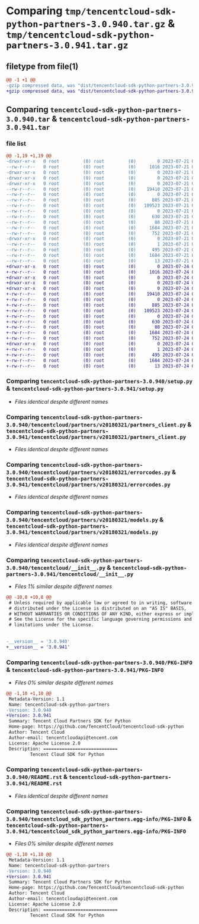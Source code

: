# Comparing `tmp/tencentcloud-sdk-python-partners-3.0.940.tar.gz` & `tmp/tencentcloud-sdk-python-partners-3.0.941.tar.gz`

## filetype from file(1)

```diff
@@ -1 +1 @@
-gzip compressed data, was "dist/tencentcloud-sdk-python-partners-3.0.940.tar", last modified: Fri Jul 21 00:47:20 2023, max compression
+gzip compressed data, was "dist/tencentcloud-sdk-python-partners-3.0.941.tar", last modified: Mon Jul 24 00:41:32 2023, max compression
```

## Comparing `tencentcloud-sdk-python-partners-3.0.940.tar` & `tencentcloud-sdk-python-partners-3.0.941.tar`

### file list

```diff
@@ -1,19 +1,19 @@
-drwxr-xr-x   0 root         (0) root         (0)        0 2023-07-21 00:47:20.000000 tencentcloud-sdk-python-partners-3.0.940/
--rw-r--r--   0 root         (0) root         (0)     1016 2023-07-21 00:47:20.000000 tencentcloud-sdk-python-partners-3.0.940/setup.py
-drwxr-xr-x   0 root         (0) root         (0)        0 2023-07-21 00:47:20.000000 tencentcloud-sdk-python-partners-3.0.940/tencentcloud/
-drwxr-xr-x   0 root         (0) root         (0)        0 2023-07-21 00:47:20.000000 tencentcloud-sdk-python-partners-3.0.940/tencentcloud/partners/
-drwxr-xr-x   0 root         (0) root         (0)        0 2023-07-21 00:47:20.000000 tencentcloud-sdk-python-partners-3.0.940/tencentcloud/partners/v20180321/
--rw-r--r--   0 root         (0) root         (0)    19410 2023-07-21 00:47:20.000000 tencentcloud-sdk-python-partners-3.0.940/tencentcloud/partners/v20180321/partners_client.py
--rw-r--r--   0 root         (0) root         (0)        0 2023-07-21 00:47:20.000000 tencentcloud-sdk-python-partners-3.0.940/tencentcloud/partners/v20180321/__init__.py
--rw-r--r--   0 root         (0) root         (0)      885 2023-07-21 00:47:20.000000 tencentcloud-sdk-python-partners-3.0.940/tencentcloud/partners/v20180321/errorcodes.py
--rw-r--r--   0 root         (0) root         (0)   109523 2023-07-21 00:47:20.000000 tencentcloud-sdk-python-partners-3.0.940/tencentcloud/partners/v20180321/models.py
--rw-r--r--   0 root         (0) root         (0)        0 2023-07-21 00:47:20.000000 tencentcloud-sdk-python-partners-3.0.940/tencentcloud/partners/__init__.py
--rw-r--r--   0 root         (0) root         (0)      630 2023-07-21 00:47:20.000000 tencentcloud-sdk-python-partners-3.0.940/tencentcloud/__init__.py
--rw-r--r--   0 root         (0) root         (0)       88 2023-07-21 00:47:20.000000 tencentcloud-sdk-python-partners-3.0.940/setup.cfg
--rw-r--r--   0 root         (0) root         (0)     1684 2023-07-21 00:47:20.000000 tencentcloud-sdk-python-partners-3.0.940/PKG-INFO
--rw-r--r--   0 root         (0) root         (0)      752 2023-07-21 00:47:20.000000 tencentcloud-sdk-python-partners-3.0.940/README.rst
-drwxr-xr-x   0 root         (0) root         (0)        0 2023-07-21 00:47:20.000000 tencentcloud-sdk-python-partners-3.0.940/tencentcloud_sdk_python_partners.egg-info/
--rw-r--r--   0 root         (0) root         (0)        1 2023-07-21 00:47:20.000000 tencentcloud-sdk-python-partners-3.0.940/tencentcloud_sdk_python_partners.egg-info/dependency_links.txt
--rw-r--r--   0 root         (0) root         (0)      495 2023-07-21 00:47:20.000000 tencentcloud-sdk-python-partners-3.0.940/tencentcloud_sdk_python_partners.egg-info/SOURCES.txt
--rw-r--r--   0 root         (0) root         (0)     1684 2023-07-21 00:47:20.000000 tencentcloud-sdk-python-partners-3.0.940/tencentcloud_sdk_python_partners.egg-info/PKG-INFO
--rw-r--r--   0 root         (0) root         (0)       13 2023-07-21 00:47:20.000000 tencentcloud-sdk-python-partners-3.0.940/tencentcloud_sdk_python_partners.egg-info/top_level.txt
+drwxr-xr-x   0 root         (0) root         (0)        0 2023-07-24 00:41:32.000000 tencentcloud-sdk-python-partners-3.0.941/
+-rw-r--r--   0 root         (0) root         (0)     1016 2023-07-24 00:41:32.000000 tencentcloud-sdk-python-partners-3.0.941/setup.py
+drwxr-xr-x   0 root         (0) root         (0)        0 2023-07-24 00:41:32.000000 tencentcloud-sdk-python-partners-3.0.941/tencentcloud/
+drwxr-xr-x   0 root         (0) root         (0)        0 2023-07-24 00:41:32.000000 tencentcloud-sdk-python-partners-3.0.941/tencentcloud/partners/
+drwxr-xr-x   0 root         (0) root         (0)        0 2023-07-24 00:41:32.000000 tencentcloud-sdk-python-partners-3.0.941/tencentcloud/partners/v20180321/
+-rw-r--r--   0 root         (0) root         (0)    19410 2023-07-24 00:41:32.000000 tencentcloud-sdk-python-partners-3.0.941/tencentcloud/partners/v20180321/partners_client.py
+-rw-r--r--   0 root         (0) root         (0)        0 2023-07-24 00:41:32.000000 tencentcloud-sdk-python-partners-3.0.941/tencentcloud/partners/v20180321/__init__.py
+-rw-r--r--   0 root         (0) root         (0)      885 2023-07-24 00:41:32.000000 tencentcloud-sdk-python-partners-3.0.941/tencentcloud/partners/v20180321/errorcodes.py
+-rw-r--r--   0 root         (0) root         (0)   109523 2023-07-24 00:41:32.000000 tencentcloud-sdk-python-partners-3.0.941/tencentcloud/partners/v20180321/models.py
+-rw-r--r--   0 root         (0) root         (0)        0 2023-07-24 00:41:32.000000 tencentcloud-sdk-python-partners-3.0.941/tencentcloud/partners/__init__.py
+-rw-r--r--   0 root         (0) root         (0)      630 2023-07-24 00:41:32.000000 tencentcloud-sdk-python-partners-3.0.941/tencentcloud/__init__.py
+-rw-r--r--   0 root         (0) root         (0)       88 2023-07-24 00:41:32.000000 tencentcloud-sdk-python-partners-3.0.941/setup.cfg
+-rw-r--r--   0 root         (0) root         (0)     1684 2023-07-24 00:41:32.000000 tencentcloud-sdk-python-partners-3.0.941/PKG-INFO
+-rw-r--r--   0 root         (0) root         (0)      752 2023-07-24 00:41:32.000000 tencentcloud-sdk-python-partners-3.0.941/README.rst
+drwxr-xr-x   0 root         (0) root         (0)        0 2023-07-24 00:41:32.000000 tencentcloud-sdk-python-partners-3.0.941/tencentcloud_sdk_python_partners.egg-info/
+-rw-r--r--   0 root         (0) root         (0)        1 2023-07-24 00:41:32.000000 tencentcloud-sdk-python-partners-3.0.941/tencentcloud_sdk_python_partners.egg-info/dependency_links.txt
+-rw-r--r--   0 root         (0) root         (0)      495 2023-07-24 00:41:32.000000 tencentcloud-sdk-python-partners-3.0.941/tencentcloud_sdk_python_partners.egg-info/SOURCES.txt
+-rw-r--r--   0 root         (0) root         (0)     1684 2023-07-24 00:41:32.000000 tencentcloud-sdk-python-partners-3.0.941/tencentcloud_sdk_python_partners.egg-info/PKG-INFO
+-rw-r--r--   0 root         (0) root         (0)       13 2023-07-24 00:41:32.000000 tencentcloud-sdk-python-partners-3.0.941/tencentcloud_sdk_python_partners.egg-info/top_level.txt
```

### Comparing `tencentcloud-sdk-python-partners-3.0.940/setup.py` & `tencentcloud-sdk-python-partners-3.0.941/setup.py`

 * *Files identical despite different names*

### Comparing `tencentcloud-sdk-python-partners-3.0.940/tencentcloud/partners/v20180321/partners_client.py` & `tencentcloud-sdk-python-partners-3.0.941/tencentcloud/partners/v20180321/partners_client.py`

 * *Files identical despite different names*

### Comparing `tencentcloud-sdk-python-partners-3.0.940/tencentcloud/partners/v20180321/errorcodes.py` & `tencentcloud-sdk-python-partners-3.0.941/tencentcloud/partners/v20180321/errorcodes.py`

 * *Files identical despite different names*

### Comparing `tencentcloud-sdk-python-partners-3.0.940/tencentcloud/partners/v20180321/models.py` & `tencentcloud-sdk-python-partners-3.0.941/tencentcloud/partners/v20180321/models.py`

 * *Files identical despite different names*

### Comparing `tencentcloud-sdk-python-partners-3.0.940/tencentcloud/__init__.py` & `tencentcloud-sdk-python-partners-3.0.941/tencentcloud/__init__.py`

 * *Files 1% similar despite different names*

```diff
@@ -10,8 +10,8 @@
 # Unless required by applicable law or agreed to in writing, software
 # distributed under the License is distributed on an "AS IS" BASIS,
 # WITHOUT WARRANTIES OR CONDITIONS OF ANY KIND, either express or implied.
 # See the License for the specific language governing permissions and
 # limitations under the License.
 
 
-__version__ = '3.0.940'
+__version__ = '3.0.941'
```

### Comparing `tencentcloud-sdk-python-partners-3.0.940/PKG-INFO` & `tencentcloud-sdk-python-partners-3.0.941/PKG-INFO`

 * *Files 0% similar despite different names*

```diff
@@ -1,10 +1,10 @@
 Metadata-Version: 1.1
 Name: tencentcloud-sdk-python-partners
-Version: 3.0.940
+Version: 3.0.941
 Summary: Tencent Cloud Partners SDK for Python
 Home-page: https://github.com/TencentCloud/tencentcloud-sdk-python
 Author: Tencent Cloud
 Author-email: tencentcloudapi@tencent.com
 License: Apache License 2.0
 Description: ============================
         Tencent Cloud SDK for Python
```

### Comparing `tencentcloud-sdk-python-partners-3.0.940/README.rst` & `tencentcloud-sdk-python-partners-3.0.941/README.rst`

 * *Files identical despite different names*

### Comparing `tencentcloud-sdk-python-partners-3.0.940/tencentcloud_sdk_python_partners.egg-info/PKG-INFO` & `tencentcloud-sdk-python-partners-3.0.941/tencentcloud_sdk_python_partners.egg-info/PKG-INFO`

 * *Files 0% similar despite different names*

```diff
@@ -1,10 +1,10 @@
 Metadata-Version: 1.1
 Name: tencentcloud-sdk-python-partners
-Version: 3.0.940
+Version: 3.0.941
 Summary: Tencent Cloud Partners SDK for Python
 Home-page: https://github.com/TencentCloud/tencentcloud-sdk-python
 Author: Tencent Cloud
 Author-email: tencentcloudapi@tencent.com
 License: Apache License 2.0
 Description: ============================
         Tencent Cloud SDK for Python
```

